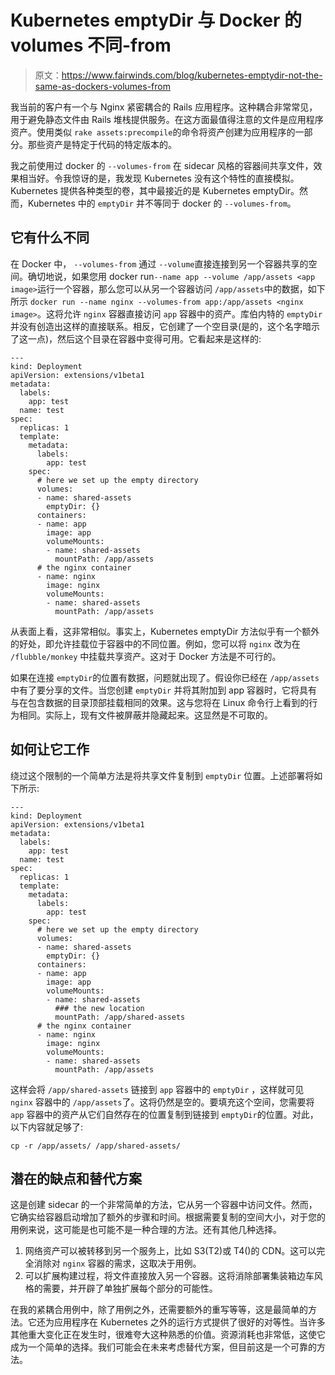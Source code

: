 # Kubernetes emptyDir 与 Docker 的 volumes 不同-from

> 原文：<https://www.fairwinds.com/blog/kubernetes-emptydir-not-the-same-as-dockers-volumes-from>

 我当前的客户有一个与 Nginx 紧密耦合的 Rails 应用程序。这种耦合非常常见，用于避免静态文件由 Rails 堆栈提供服务。在这方面最值得注意的文件是应用程序资产。使用类似  `rake assets:precompile`的命令将资产创建为应用程序的一部分。那些资产是特定于代码的特定版本的。

我之前使用过 docker 的  `--volumes-from` 在 sidecar 风格的容器间共享文件，效果相当好。令我惊讶的是，我发现 Kubernetes 没有这个特性的直接模拟。Kubernetes 提供各种类型的卷，其中最接近的是 Kubernetes emptyDir。然而，Kubernetes 中的  `emptyDir` 并不等同于 docker 的  `--volumes-from`。

## 它有什么不同

在 Docker 中，  `--volumes-from` 通过  `--volume`直接连接到另一个容器共享的空间。确切地说，如果您用 docker run`--name app --volume /app/assets <app image>`运行一个容器，那么您可以从另一个容器访问  `/app/assets`中的数据，如下所示  `docker run --name nginx --volumes-from app:/app/assets <nginx image>`。这将允许  `nginx` 容器直接访问  `app` 容器中的资产。库伯内特的  `emptyDir` 并没有创造出这样的直接联系。相反，它创建了一个空目录(是的，这个名字暗示了这一点)，然后这个目录在容器中变得可用。它看起来是这样的:

```
---
kind: Deployment
apiVersion: extensions/v1beta1
metadata:
  labels:
    app: test
  name: test
spec:
  replicas: 1
  template:
    metadata:
      labels:
        app: test
    spec:
      # here we set up the empty directory
      volumes:
      - name: shared-assets
        emptyDir: {}
      containers:
      - name: app
        image: app
        volumeMounts:
        - name: shared-assets
          mountPath: /app/assets
      # the nginx container
      - name: nginx
        image: nginx
        volumeMounts:
        - name: shared-assets
          mountPath: /app/assets 
```

从表面上看，这非常相似。事实上，Kubernetes emptyDir 方法似乎有一个额外的好处，即允许挂载位于容器中的不同位置。例如，您可以将  `nginx` 改为在  `/flubble/monkey` 中挂载共享资产。这对于 Docker 方法是不可行的。

如果在连接  `emptyDir`的位置有数据，问题就出现了。假设你已经在  `/app/assets`中有了要分享的文件。当您创建  `emptyDir` 并将其附加到 app 容器时，它将具有与在包含数据的目录顶部挂载相同的效果。这与您将在 Linux 命令行上看到的行为相同。实际上，现有文件被屏蔽并隐藏起来。这显然是不可取的。

## 如何让它工作

绕过这个限制的一个简单方法是将共享文件复制到  `emptyDir` 位置。上述部署将如下所示:

```
---
kind: Deployment
apiVersion: extensions/v1beta1
metadata:
  labels:
    app: test
  name: test
spec:
  replicas: 1
  template:
    metadata:
      labels:
        app: test
    spec:
      # here we set up the empty directory
      volumes:
      - name: shared-assets
        emptyDir: {}
      containers:
      - name: app
        image: app
        volumeMounts:
        - name: shared-assets
          ### the new location
          mountPath: /app/shared-assets
      # the nginx container
      - name: nginx
        image: nginx
        volumeMounts:
        - name: shared-assets
          mountPath: /app/assets 
```

这样会将  `/app/shared-assets` 链接到  `app` 容器中的  `emptyDir` ，这样就可见  `nginx` 容器中的  `/app/assets`了。这将仍然是空的。要填充这个空间，您需要将  `app` 容器中的资产从它们自然存在的位置复制到链接到  `emptyDir`的位置。对此，以下内容就足够了:

```
cp -r /app/assets/ /app/shared-assets/ 
```

## 潜在的缺点和替代方案

这是创建 sidecar 的一个非常简单的方法，它从另一个容器中访问文件。然而，它确实给容器启动增加了额外的步骤和时间。根据需要复制的空间大小，对于您的用例来说，这可能是也可能不是一种合理的方法。还有其他几种选择。

1.  网络资产可以被转移到另一个服务上，比如 S3(T2)或 T4()的 CDN。这可以完全消除对  `nginx` 容器的需求，这取决于用例。
2.  可以扩展构建过程，将文件直接放入另一个容器。这将消除部署集装箱边车风格的需要，并开辟了单独扩展每个部分的可能性。

在我的紧耦合用例中，除了用例之外，还需要额外的重写等等，这是最简单的方法。它还为应用程序在 Kubernetes 之外的运行方式提供了很好的对等性。当许多其他重大变化正在发生时，很难夸大这种熟悉的价值。资源消耗也非常低，这使它成为一个简单的选择。我们可能会在未来考虑替代方案，但目前这是一个可靠的方法。